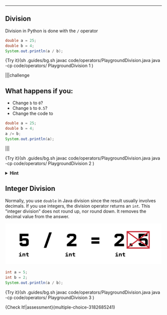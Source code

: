 ----------

## Division

Division in Python is done with the `/` operator

```java
double a = 25;
double b = 4;
System.out.println(a / b);
```

{Try it}(sh .guides/bg.sh javac code/operators/PlaygroundDivision.java java -cp code/operators/ PlaygroundDivision 1 )

|||challenge
## What happens if you:
* Change `b` to `0`?
* Change `b` to `0.5`?
* Change the code to
```java
double a = 25;
double b = 4;
a /= b;
System.out.println(a);
```

|||

{Try it}(sh .guides/bg.sh javac code/operators/PlaygroundDivision.java java -cp code/operators/ PlaygroundDivision 2 )

<details><summary><b>Hint</b></summary><code>/=</code> works similar to <code>+=</code> and <code>-=</code></details>

## Integer Division

Normally, you use `double` in Java division since the result usually involves decimals. If you use integers, the division operator returns an `int`. This "integer division" does not round up, nor round down. It removes the decimal value from the answer.

![.guides/img/intDivision](.guides/img/intDivision.png)

```java
int a = 5;
int b = 2;
System.out.println(a / b);
```

{Try it}(sh .guides/bg.sh javac code/operators/PlaygroundDivision.java java -cp code/operators/ PlaygroundDivision 3 )

{Check It!|assessment}(multiple-choice-3182685241)

